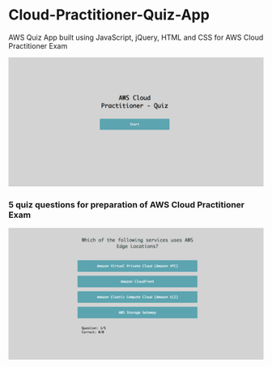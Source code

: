 # Cloud-Practitioner-Quiz-App

AWS Quiz App built using JavaScript, jQuery, HTML and CSS for AWS Cloud Practitioner Exam

![Cloud Practitioner Quiz App](https://github.com/lethompson/Cloud-Practitioner-Quiz-App/blob/master/CP_landingpage.png)

### 5 quiz questions for preparation of AWS Cloud Practitioner Exam

![Question 1](https://github.com/lethompson/Cloud-Practitioner-Quiz-App/blob/master/CP_quest1.png)
